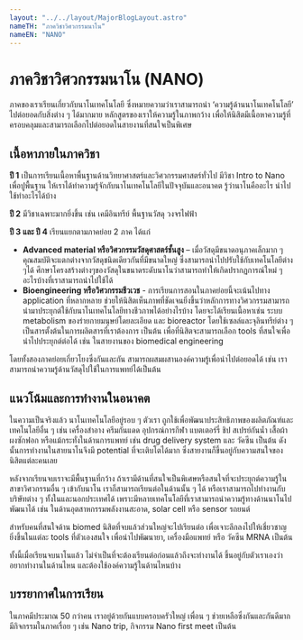```yaml
---
layout: "../../layout/MajorBlogLayout.astro"
nameTH: "ภาควิชาวิศวกรรมนาโน"
nameEN: "NANO"
---
```



# ภาควิชาวิศวกรรมนาโน (NANO)
ภาคของเราเรียนเกี่ยวกับนาโนเทคโนโลยี ซึ่งหมายความว่าเราสามารถนำ ‘ความรู้ด้านนาโนเทคโนโลยี’ ไปต่อยอดกับสิ่งต่าง ๆ ได้มากมาย หลักสูตรของเราให้ความรู้ในภาพกว้าง เพื่อให้นิสิตมีเนื้อหาความรู้ที่ครอบคลุมและสามารถเลือกไปต่อยอดในสายงานที่สนใจเป็นพิเศษ


## เนื้อหาภายในภาควิชา
**ปี 1** เป็นการเรียนเนื้อหาพื้นฐานด้านวิทยาศาสตร์และวิศวกรรมศาสตร์ทั่วไป มีวิชา Intro to Nano เพื่อปูพื้นฐาน ให้เราได้ทำความรู้จักกับนาโนเทคโนโลยีในปัจจุบันและอนาคต รู้ว่านาโนคืออะไร นำไปใช้ทำอะไรได้บ้าง

**ปี 2** มีวิชาเฉพาะมากยิ่งขึ้น เช่น เคมีอินทรีย์ พื้นฐานวัสดุ วงจรไฟฟ้า

**ปี 3 และ ปี 4** เรียนแยกตามภาคย่อย 2 ภาค ได้แก่
- **Advanced material หรือวิศวกรรมวัสดุศาสตร์ชั้นสูง** – เมื่อวัสดุมีขนาดอนุภาคเล็กมาก ๆ คุณสมบัติจะแตกต่างจากวัสดุชนิดเดียวกันที่มีขนาดใหญ่ ซึ่งสามารถนำไปปรับใช้กับเทคโนโลยีต่าง ๆได้ ศึกษาโครงสร้างต่างๆของวัสดุในขนาดระดับนาโนว่าสามารถทำให้เกิดปรากฏการณ์ใหม่ ๆ อะไรบ้างที่เราสามารถนำไปใช้ได้
- **Bioengineering หรือวิศวกรรมชีวเวช** - การเรียนการสอนในภาคย่อยนี้จะเน้นไปทาง application ที่หลากหลาย ช่วยให้นิสิตเห็นภาพที่ชัดเจนยิ่งขึ้นว่าหลักการทางวิศวกรรมสามารถนำมาประยุกต์ใช้กับนาโนเทคโนโลยีทางชีวภาพได้อย่างไรบ้าง โดยจะได้เรียนเนื้อหาเช่น ระบบ metabolism ของร่ายกายมนุษย์โดยละเอียด และ bioreactor โดยใช้เซลล์และจุลินทรีย์ต่าง ๆ เป็นสารตั้งต้นในการผลิตสารที่เราต้องการ เป็นต้น เพื่อที่นิสิตจะสามารถเลือก tools ที่สนใจเพื่อนำไปประยุกต์ต่อได้ เช่น ในสายงานของ biomedical engineering

โดยทั้งสองภาคย่อยเกี่ยวโยงซึ่งกันและกัน สามารถผสมผสานองค์ความรู้เพื่อนำไปต่อยอดได้ เช่น เราสามารถนำความรู้ด้านวัสดุไปใช้ในการแพทย์ได้เป็นต้น


## แนวโน้มและการทำงานในอนาคต
ในความเป็นจริงแล้ว นาโนเทคโนโลยีอยู่รอบ ๆ ตัวเรา ถูกใช้เพื่อพัฒนาประสิทธิภาพของผลิตภัณฑ์และเทคโนโลยีอื่น ๆ  เช่น เครื่องสำอาง ครีมกันแดด อุปกรณ์การกีฬา แบตเตอร์รี่ ชิป สเปรย์กันน้ำ เสื้อผ้า ผงซักฟอก หรือแม้กระทั่งในด้านการแพทย์ เช่น drug delivery system และ วัคซีน เป็นต้น ดังนั้นการทำงานในสายนาโนจึงมี potential ที่จะเติบโตได้มาก ซึ่งสายงานก็ขึ้นอยู่กับความสนใจของนิสิตแต่ละคนเลย 

หลังจากเรียนจบเราจะมีพื้นฐานที่กว้าง ถ้าเรามีด้านที่สนใจเป็นพิเศษหรือสนใจที่จะประยุกต์ความรู้ในสาขาวิศวกรรมอื่น ๆ เข้ากับนาโน เราก็สามารถเรียนต่อในด้านนั้น ๆ ได้  หรือเราสามารถไปทำงานกับบริษัทต่าง ๆ ทั้งในและนอกประเทศได้ เพราะมีหลายเทคโนโลยีที่เราสามารถนำความรู้ทางด้านนาโนไปพัฒนาได้ เช่น ในด้านอุตสาหกรรมพลังงานสะอาด, solar cell หรือ sensor รถยนต์ 

สำหรับคนที่สนใจด้าน biomed นิสิตที่จบแล้วส่วนใหญ่จะไปเรียนต่อ เพื่อเจาะลึกลงไปให้เชี่ยวชาญยิ่งขึ้นในแต่ละ tools ที่ตัวเองสนใจ เพื่อนำไปพัฒนายา, เครื่องมือแพทย์ หรือ วัคซีน MRNA เป็นต้น

ทั้งนี้เมื่อเรียนจบนาโนแล้ว ไม่จำเป็นที่จะต้องเรียนต่อก่อนแล้วถึงจะทำงานได้ ขึ้นอยู่กับตัวเราเองว่าอยากทำงานในด้านไหน และต้องใช้องค์ความรู้ในด้านไหนบ้าง


## บรรยากาศในการเรียน
ในภาคมีประมาณ 50 กว่าคน เราอยู่ด้วยกันแบบครอบครัวใหญ่ เพื่อน ๆ ช่วยเหลือซึ่งกันและกันดีมาก มีกิจกรรมในภาคเรื่อย ๆ เช่น Nano trip, กิจกรรม Nano first meet เป็นต้น